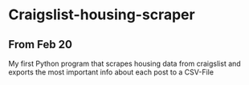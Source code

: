 # Craigslist-housing-scraper

## From Feb 20

My first Python program that scrapes housing data from craigslist and exports the most important info about each post to a CSV-File
